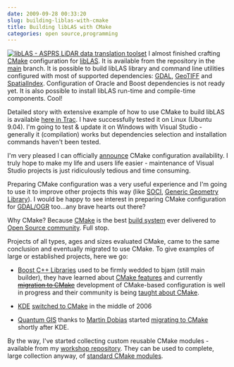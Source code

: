 ```yaml
---
date: 2009-09-28 00:33:20
slug: building-liblas-with-cmake
title: Building libLAS with CMake
categories: open source,programming
---
```


[![libLAS - ASPRS LiDAR data translation toolset](http://liblas.org/chrome/site/liblaslogo.png)](http://liblas.org/) I almost finished crafting [CMake](http://cmake.org) configuration for [libLAS](http://liblas.org/). It is available from the repository in the [main](http://hg.liblas.org/main/) branch. It is possible to build libLAS library and command line utilities configured with most of supported dependencies: [GDAL](http://gdal.org), [GeoTIFF](http://trac.osgeo.org/geotiff/) and [SpatialIndex](http://trac.gispython.org/spatialindex). Configuration of Oracle and Boost dependencies is not ready yet. It is also possible to install libLAS run-time and compile-time components. Cool!





Detailed story with extensive example of how to use CMake to build libLAS is available [here in Trac](http://liblas.org/ticket/52). I have successfully tested it on Linux (Ubuntu 9.04). I'm going to test & update it on Windows with Visual Studio - generally it (compilation) works but dependencies selection and installation commands haven't been tested.





I'm very pleased I can officially [announce](http://lists.osgeo.org/pipermail/liblas-devel/2009-September/000618.html) CMake configuration availability. I truly hope to make my life and users life easier - maintenance of Visual Studio projects is just ridiculously tedious and time consuming.





Preparing CMake configuration was a very useful experience and I'm going to use it to improve other projects this way (like [SOCI](http://soci.sourceforge.net/), [Generic Geometry Library](http://trac.osgeo.org/ggl)). I would be happy to see interest in preparing CMake configuration for [GDAL/OGR](http://gdal.org) too...any brave hearts out there?





Why CMake? Because [CMake](http://cmake.org) is the best [build system](http://en.wikipedia.org/wiki/Build_automation) ever delivered to [Open Source community](http://osgeo.org/). Full stop.





Projects of all types, ages and sizes evaluated CMake, came to the same conclusion and eventually migrated to use CMake. To give examples of large or established projects, here we go:






  * [Boost C++ Libraries](http://www.boost.org/) used to be firmly wedded to bjam (still main builder), they have learned about [CMake features](https://svn.boost.org/trac/boost/wiki/CMakeBoostFeatures) and currently [<del>migration to CMake</del>](https://svn.boost.org/trac/boost/wiki/CMake) development of CMake-based configuration is well in progress and their community is being [taught about CMake](http://lists.boost.org/boost-cmake/2009/01/0360.php).


  * [KDE](http://kde.org/) [switched to CMake](http://lwn.net/Articles/187923/) in the middle of 2006


  * [Quantum GIS](http://qgis.org/) thanks to [Martin Dobias](http://blog.qgis.org/blog/7) started [migrating to CMake](http://blog.qgis.org/node/16) shortly after KDE.






By the way, I've started collecting custom reusable CMake modules - available from my [workshop repository](http://github.com/mloskot/workshop/tree/master/cmake/). They can be used to complete, large collection anyway, of [standard CMake modules](http://www.cmake.org/cmake/help/cmake2.6docs.html#section_Standard%20CMake%20Modules).
